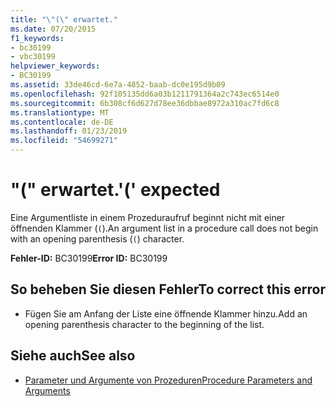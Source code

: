 ```yaml
---
title: "\"(\" erwartet."
ms.date: 07/20/2015
f1_keywords:
- bc30199
- vbc30199
helpviewer_keywords:
- BC30199
ms.assetid: 33de46cd-6e7a-4852-baab-dc0e195d9b09
ms.openlocfilehash: 92f105135dd6a03b1211791364a2c743ec6514e0
ms.sourcegitcommit: 6b308cf6d627d78ee36dbbae8972a310ac7fd6c8
ms.translationtype: MT
ms.contentlocale: de-DE
ms.lasthandoff: 01/23/2019
ms.locfileid: "54699271"
---
```

# <a name="-expected"></a><span data-ttu-id="a9f0f-102">"(" erwartet.</span><span class="sxs-lookup"><span data-stu-id="a9f0f-102">'(' expected</span></span>
<span data-ttu-id="a9f0f-103">Eine Argumentliste in einem Prozeduraufruf beginnt nicht mit einer öffnenden Klammer (`(`).</span><span class="sxs-lookup"><span data-stu-id="a9f0f-103">An argument list in a procedure call does not begin with an opening parenthesis (`(`) character.</span></span>  
  
 <span data-ttu-id="a9f0f-104">**Fehler-ID:** BC30199</span><span class="sxs-lookup"><span data-stu-id="a9f0f-104">**Error ID:** BC30199</span></span>  
  
## <a name="to-correct-this-error"></a><span data-ttu-id="a9f0f-105">So beheben Sie diesen Fehler</span><span class="sxs-lookup"><span data-stu-id="a9f0f-105">To correct this error</span></span>  
  
-   <span data-ttu-id="a9f0f-106">Fügen Sie am Anfang der Liste eine öffnende Klammer hinzu.</span><span class="sxs-lookup"><span data-stu-id="a9f0f-106">Add an opening parenthesis character to the beginning of the list.</span></span>  
  
## <a name="see-also"></a><span data-ttu-id="a9f0f-107">Siehe auch</span><span class="sxs-lookup"><span data-stu-id="a9f0f-107">See also</span></span>
- [<span data-ttu-id="a9f0f-108">Parameter und Argumente von Prozeduren</span><span class="sxs-lookup"><span data-stu-id="a9f0f-108">Procedure Parameters and Arguments</span></span>](../../visual-basic/programming-guide/language-features/procedures/procedure-parameters-and-arguments.md)
